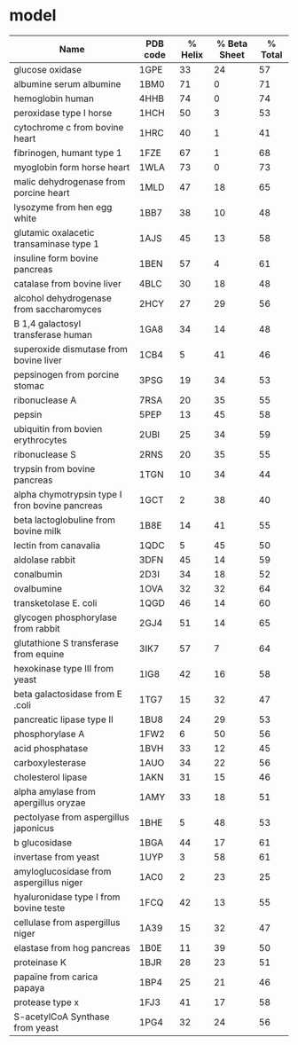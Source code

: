 # model


  Name                                             | PDB code |   % Helix  | % Beta Sheet |	% Total
  ------------------------------------------------ | -------- |------------| -------------| ------------------
  glucose oxidase                                  |   1GPE   |      33    |      24      |          57
  albumine serum albumine                          |   1BM0   |      71    |       0      |          71
  hemoglobin human                                 |   4HHB   |      74    |       0      |          74
  peroxidase type I horse                          |   1HCH   |      50    |       3      |          53
  cytochrome c from bovine heart                   |   1HRC   |      40    |       1      |          41
  fibrinogen, humant type 1                        |   1FZE   |      67    |       1      |          68
  myoglobin form horse heart                       |   1WLA   |      73    |       0      |          73
  malic dehydrogenase from porcine heart           |   1MLD   |      47    |      18      |          65
  lysozyme from hen egg white                      |   1BB7   |      38    |      10      |          48
  glutamic oxalacetic transaminase type 1          |   1AJS   |      45    |      13      |          58
  insuline form bovine pancreas                    |   1BEN   |      57    |       4      |          61
  catalase from bovine liver                       |   4BLC   |      30    |      18      |          48
  alcohol dehydrogenase from saccharomyces         |   2HCY   |      27    |      29      |          56
  B 1,4 galactosyl transferase human               |   1GA8   |      34    |      14      |          48
  superoxide dismutase from bovine liver           |   1CB4   |       5    |      41      |          46
  pepsinogen from porcine stomac                   |   3PSG   |      19    |      34      |          53
  ribonuclease A                                   |   7RSA   |      20    |      35      |          55
  pepsin                                           |   5PEP   |      13    |      45      |          58
  ubiquitin from bovien erythrocytes               |   2UBI   |      25    |      34      |          59
  ribonuclease S                                   |   2RNS   |      20    |      35      |          55
  trypsin from bovine pancreas                     |   1TGN   |      10    |      34      |          44
  alpha chymotrypsin type I fron bovine pancreas   |   1GCT   |       2    |      38      |          40
  beta lactoglobuline from bovine milk             |   1B8E   |      14    |      41      |          55
  lectin from canavalia                            |   1QDC   |       5    |      45      |          50
  aldolase rabbit                                  |   3DFN   |      45    |      14      |          59
  conalbumin                                       |   2D3I   |      34    |      18      |          52
  ovalbumine                                       |   1OVA   |      32    |      32      |          64
  transketolase E. coli                            |   1QGD   |      46    |      14      |          60
  glycogen phosphorylase from rabbit               |   2GJ4   |      51    |      14      |          65
  glutathione S transferase from equine            |   3IK7   |      57    |       7      |          64
  hexokinase type III from yeast                   |   1IG8   |      42    |      16      |          58
  beta galactosidase from E .coli                  |   1TG7   |      15    |      32      |          47
  pancreatic lipase type II                        |   1BU8   |      24    |      29      |          53
  phosphorylase A                                  |   1FW2   |       6    |      50      |          56
  acid phosphatase                                 |   1BVH   |      33    |      12      |          45
  carboxylesterase                                 |   1AUO   |      34    |      22      |          56
  cholesterol lipase                               |   1AKN   |      31    |      15      |          46
  alpha amylase from apergillus oryzae             |   1AMY   |      33    |      18      |          51
  pectolyase from aspergillus japonicus            |   1BHE   |       5    |      48      |          53
  b glucosidase                                    |   1BGA   |      44    |      17      |          61
  invertase from yeast                             |   1UYP   |       3    |      58      |          61
  amyloglucosidase from aspergillus niger          |   1AC0   |       2    |      23      |          25
  hyaluronidase type I from bovine teste           |   1FCQ   |      42    |      13      |          55
  cellulase from aspergillus niger                 |   1A39   |      15    |      32      |          47
  elastase from hog pancreas                       |   1B0E   |      11    |      39      |          50
  proteinase K                                     |   1BJR   |      28    |      23      |          51
  papaïne from carica papaya                       |   1BP4   |      25    |      21      |          46
  protease type x                                  |   1FJ3   |      41    |      17      |          58
  S-acetylCoA Synthase from yeast                  |   1PG4   |      32    |      24      |          56
